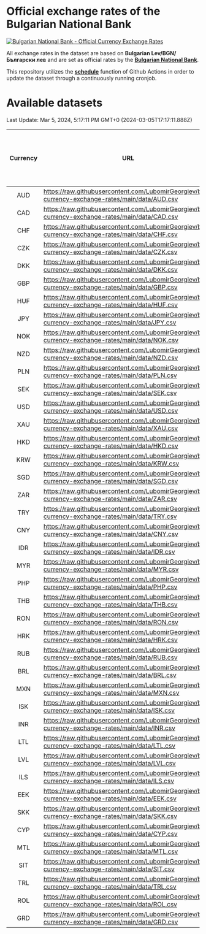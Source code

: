 # Official exchange rates of the Bulgarian National Bank

[![Bulgarian National Bank - Official Currency Exchange Rates](https://github.com/LubomirGeorgiev/bnb-currency-exchange-rates/actions/workflows/update-rates.yml/badge.svg?branch=main)](https://github.com/LubomirGeorgiev/bnb-currency-exchange-rates/actions/workflows/update-rates.yml)

All exchange rates in the dataset are based on **Bulgarian Lev/BGN/Български лев** and are set as official rates by the [**Bulgarian National Bank**](https://www.bnb.bg/Statistics/StExternalSector/StExchangeRates/StERForeignCurrencies/index.htm?toLang=_EN).

This repository utilizes the [**schedule**](https://docs.github.com/en/actions/reference/events-that-trigger-workflows) function of Github Actions in order to update the dataset through a continuously running cronjob.

# Available datasets

<!-- START LINKS (DO NOT EVER FU*ING DELETE THIS COMMENT FOR THE LOVE OF YOUR LIFE!!! IF YOU ARE CURIOS HOW IT WORKS, YOU CAN HAVE A LOOK AT ./src/updateReadme.ts) -->

Last Update: Mar 5, 2024, 5:17:11 PM GMT+0 (2024-03-05T17:17:11.888Z)

| Currency | URL                                                                                             | Number of records | Number of missing days that were filled in |
| :------: | ----------------------------------------------------------------------------------------------- | :---------------: | :----------------------------------------: |
|   AUD    | https://raw.githubusercontent.com/LubomirGeorgiev/bnb-currency-exchange-rates/main/data/AUD.csv |       8786        |                    2714                    |
|   CAD    | https://raw.githubusercontent.com/LubomirGeorgiev/bnb-currency-exchange-rates/main/data/CAD.csv |       8786        |                    2714                    |
|   CHF    | https://raw.githubusercontent.com/LubomirGeorgiev/bnb-currency-exchange-rates/main/data/CHF.csv |       8786        |                    2714                    |
|   CZK    | https://raw.githubusercontent.com/LubomirGeorgiev/bnb-currency-exchange-rates/main/data/CZK.csv |       8786        |                    2714                    |
|   DKK    | https://raw.githubusercontent.com/LubomirGeorgiev/bnb-currency-exchange-rates/main/data/DKK.csv |       8786        |                    2714                    |
|   GBP    | https://raw.githubusercontent.com/LubomirGeorgiev/bnb-currency-exchange-rates/main/data/GBP.csv |       8786        |                    2714                    |
|   HUF    | https://raw.githubusercontent.com/LubomirGeorgiev/bnb-currency-exchange-rates/main/data/HUF.csv |       8786        |                    2714                    |
|   JPY    | https://raw.githubusercontent.com/LubomirGeorgiev/bnb-currency-exchange-rates/main/data/JPY.csv |       8786        |                    2714                    |
|   NOK    | https://raw.githubusercontent.com/LubomirGeorgiev/bnb-currency-exchange-rates/main/data/NOK.csv |       8786        |                    2714                    |
|   NZD    | https://raw.githubusercontent.com/LubomirGeorgiev/bnb-currency-exchange-rates/main/data/NZD.csv |       8786        |                    2714                    |
|   PLN    | https://raw.githubusercontent.com/LubomirGeorgiev/bnb-currency-exchange-rates/main/data/PLN.csv |       8786        |                    2714                    |
|   SEK    | https://raw.githubusercontent.com/LubomirGeorgiev/bnb-currency-exchange-rates/main/data/SEK.csv |       8786        |                    2714                    |
|   USD    | https://raw.githubusercontent.com/LubomirGeorgiev/bnb-currency-exchange-rates/main/data/USD.csv |       8786        |                    2714                    |
|   XAU    | https://raw.githubusercontent.com/LubomirGeorgiev/bnb-currency-exchange-rates/main/data/XAU.csv |       8786        |                    2716                    |
|   HKD    | https://raw.githubusercontent.com/LubomirGeorgiev/bnb-currency-exchange-rates/main/data/HKD.csv |       8486        |                    2625                    |
|   KRW    | https://raw.githubusercontent.com/LubomirGeorgiev/bnb-currency-exchange-rates/main/data/KRW.csv |       8486        |                    2625                    |
|   SGD    | https://raw.githubusercontent.com/LubomirGeorgiev/bnb-currency-exchange-rates/main/data/SGD.csv |       8486        |                    2625                    |
|   ZAR    | https://raw.githubusercontent.com/LubomirGeorgiev/bnb-currency-exchange-rates/main/data/ZAR.csv |       8486        |                    2625                    |
|   TRY    | https://raw.githubusercontent.com/LubomirGeorgiev/bnb-currency-exchange-rates/main/data/TRY.csv |       6966        |                    2153                    |
|   CNY    | https://raw.githubusercontent.com/LubomirGeorgiev/bnb-currency-exchange-rates/main/data/CNY.csv |       6848        |                    2119                    |
|   IDR    | https://raw.githubusercontent.com/LubomirGeorgiev/bnb-currency-exchange-rates/main/data/IDR.csv |       6848        |                    2119                    |
|   MYR    | https://raw.githubusercontent.com/LubomirGeorgiev/bnb-currency-exchange-rates/main/data/MYR.csv |       6848        |                    2119                    |
|   PHP    | https://raw.githubusercontent.com/LubomirGeorgiev/bnb-currency-exchange-rates/main/data/PHP.csv |       6848        |                    2119                    |
|   THB    | https://raw.githubusercontent.com/LubomirGeorgiev/bnb-currency-exchange-rates/main/data/THB.csv |       6848        |                    2119                    |
|   RON    | https://raw.githubusercontent.com/LubomirGeorgiev/bnb-currency-exchange-rates/main/data/RON.csv |       6789        |                    2101                    |
|   HRK    | https://raw.githubusercontent.com/LubomirGeorgiev/bnb-currency-exchange-rates/main/data/HRK.csv |       6419        |                    1983                    |
|   RUB    | https://raw.githubusercontent.com/LubomirGeorgiev/bnb-currency-exchange-rates/main/data/RUB.csv |       6115        |                    1886                    |
|   BRL    | https://raw.githubusercontent.com/LubomirGeorgiev/bnb-currency-exchange-rates/main/data/BRL.csv |       5878        |                    1822                    |
|   MXN    | https://raw.githubusercontent.com/LubomirGeorgiev/bnb-currency-exchange-rates/main/data/MXN.csv |       5878        |                    1822                    |
|   ISK    | https://raw.githubusercontent.com/LubomirGeorgiev/bnb-currency-exchange-rates/main/data/ISK.csv |       5790        |                    1796                    |
|   INR    | https://raw.githubusercontent.com/LubomirGeorgiev/bnb-currency-exchange-rates/main/data/INR.csv |       5509        |                    1706                    |
|   LTL    | https://raw.githubusercontent.com/LubomirGeorgiev/bnb-currency-exchange-rates/main/data/LTL.csv |       5149        |                    1578                    |
|   LVL    | https://raw.githubusercontent.com/LubomirGeorgiev/bnb-currency-exchange-rates/main/data/LVL.csv |       4786        |                    1466                    |
|   ILS    | https://raw.githubusercontent.com/LubomirGeorgiev/bnb-currency-exchange-rates/main/data/ILS.csv |       4785        |                    1487                    |
|   EEK    | https://raw.githubusercontent.com/LubomirGeorgiev/bnb-currency-exchange-rates/main/data/EEK.csv |       3998        |                    1224                    |
|   SKK    | https://raw.githubusercontent.com/LubomirGeorgiev/bnb-currency-exchange-rates/main/data/SKK.csv |       2972        |                    914                     |
|   CYP    | https://raw.githubusercontent.com/LubomirGeorgiev/bnb-currency-exchange-rates/main/data/CYP.csv |       2904        |                    888                     |
|   MTL    | https://raw.githubusercontent.com/LubomirGeorgiev/bnb-currency-exchange-rates/main/data/MTL.csv |       2604        |                    799                     |
|   SIT    | https://raw.githubusercontent.com/LubomirGeorgiev/bnb-currency-exchange-rates/main/data/SIT.csv |       2544        |                    780                     |
|   TRL    | https://raw.githubusercontent.com/LubomirGeorgiev/bnb-currency-exchange-rates/main/data/TRL.csv |       1818        |                    559                     |
|   ROL    | https://raw.githubusercontent.com/LubomirGeorgiev/bnb-currency-exchange-rates/main/data/ROL.csv |       1697        |                    524                     |
|   GRD    | https://raw.githubusercontent.com/LubomirGeorgiev/bnb-currency-exchange-rates/main/data/GRD.csv |        359        |                    107                     |

<!-- END LINKS (DO NOT EVER FU*ING DELETE THIS COMMENT FOR THE LOVE OF YOUR LIFE!!! IF YOU ARE CURIOS HOW IT WORKS, YOU CAN HAVE A LOOK AT ./src/updateReadme.ts) -->
